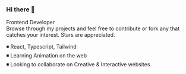 ### Hi there 👋
Frontend Developer  
Browse through my projects and feel free to contribute or fork any that catches your interest. Stars are appreciated.  
  
 ◾ React, Typescript, Tailwind  
 ◾ Learning Animation on the web  
 ◾ Looking to collaborate on Creative & Interactive websites 
